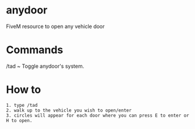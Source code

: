 # anydoor
 FiveM resource to open any vehicle door

# Commands
 /tad ~ Toggle anydoor's system.
 
# How to
	1. type /tad
	2. walk up to the vehicle you wish to open/enter
	3. circles will appear for each door where you can press E to enter or H to open.
	
